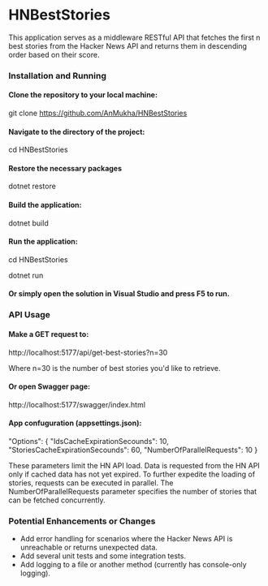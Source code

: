 # HNBestStories

This application serves as a middleware RESTful API that fetches the first n best stories from the Hacker News API and returns them in descending order based on their score.

### Installation and Running

#### Clone the repository to your local machine:

git clone https://github.com/AnMukha/HNBestStories

#### Navigate to the directory of the project:

cd HNBestStories

#### Restore the necessary packages

dotnet restore

#### Build the application:

dotnet build

#### Run the application:

cd HNBestStories

dotnet run

#### Or simply open the solution in Visual Studio and press F5 to run.

### API Usage

#### Make a GET request to:

http://localhost:5177/api/get-best-stories?n=30

Where n=30 is the number of best stories you'd like to retrieve.

#### Or open Swagger page:

http://localhost:5177/swagger/index.html

#### App confuguration (appsettings.json):

  "Options": {
    "IdsCacheExpirationSecounds": 10,
    "StoriesCacheExpirationSecounds": 60,
    "NumberOfParallelRequests": 10
  }

These parameters limit the HN API load. Data is requested from the HN API only if cached data has not yet expired.
To further expedite the loading of stories, requests can be executed in parallel. The NumberOfParallelRequests parameter specifies the number of stories that can be fetched concurrently.

### Potential Enhancements or Changes

- Add error handling for scenarios where the Hacker News API is unreachable or returns unexpected data.
- Add several unit tests and some integration tests.
- Add logging to a file or another method (currently has console-only logging).
  
